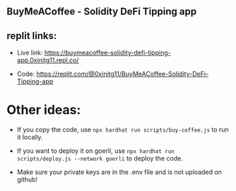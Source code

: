## BuyMeACoffee - Solidity DeFi Tipping app

## replit links:
- Live link: https://buymeacoffee-solidity-defi-tipping-app.0xinitg11.repl.co/

- Code: https://replit.com/@0xinitg11/BuyMeACoffee-Solidity-DeFi-Tipping-app

# Other ideas:

- If you copy the code, use `npx hardhat run scripts/buy-coffee.js` to run it locally.

- If you want to deploy it on goerli, use `npx hardhat run scripts/deploy.js --network goerli` to deploy the code.

- Make sure your private keys are in the .env file and is not uploaded on github!